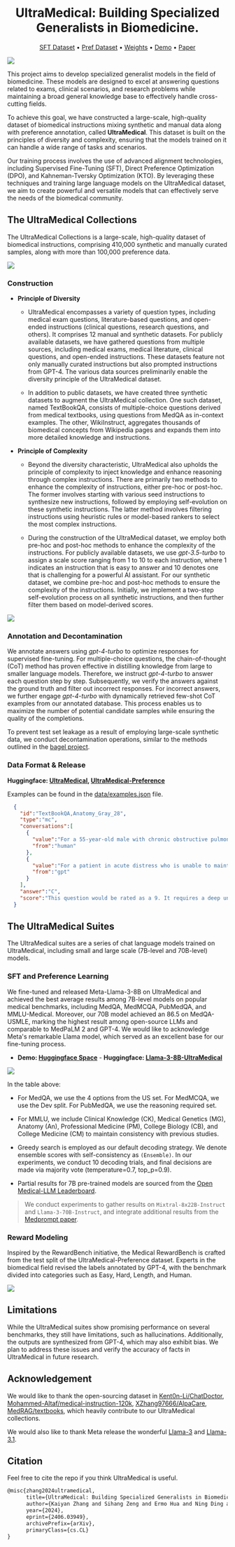 
<div align="center">
<h1>
  UltraMedical: Building Specialized Generalists in Biomedicine.
</h1>
</div>

<p align="center">
  <a href="https://huggingface.co/datasets/TsinghuaC3I/UltraMedical">SFT Dataset</a> •
  <a href="https://huggingface.co/datasets/TsinghuaC3I/UltraMedical-Preference">Pref Dataset</a> •
  <a href="https://huggingface.co/TsinghuaC3I/Llama-3-8B-UltraMedical">Weights</a> •
  <a href="https://huggingface.co/spaces/TsinghuaC3I/UltraMedical-LM">Demo</a> •
  <a href="https://arxiv.org/abs/2406.03949">Paper</a>
</p>


<!-- <div style="display: flex; justify-content: space-around; align-items: center;" align="center">
  <img src="./assert/ultramedical_process.jpg" alt="pie" style="height: 300px; width: auto;" />
</div> -->

![](./assert/Performance-MedQA.jpg)

This project aims to develop specialized generalist models in the field of biomedicine. These models are designed to excel at answering questions related to exams, clinical scenarios, and research problems while maintaining a broad general knowledge base to effectively handle cross-cutting fields.

To achieve this goal, we have constructed a large-scale, high-quality dataset of biomedical instructions mixing synthetic and manual data along with preference annotation, called **UltraMedical**. This dataset is built on the principles of diversity and complexity, ensuring that the models trained on it can handle a wide range of tasks and scenarios.

Our training process involves the use of advanced alignment technologies, including Supervised Fine-Tuning (SFT), Direct Preference Optimization (DPO), and Kahneman-Tversky Optimization (KTO). By leveraging these techniques and training large language models on the UltraMedical dataset, we aim to create powerful and versatile models that can effectively serve the needs of the biomedical community.


## The UltraMedical Collections

The UltraMedical Collections is a large-scale, high-quality dataset of biomedical instructions, comprising 410,000 synthetic and manually curated samples, along with more than 100,000 preference data.

![](./assert/Dataset-Statistic.jpg)

### Construction

- **Principle of Diversity**

    - UltraMedical encompasses a variety of question types, including medical exam questions, literature-based questions, and open-ended instructions (clinical questions, research questions, and others). It comprises 12 manual and synthetic datasets. For publicly available datasets, we have gathered questions from multiple sources, including medical exams, medical literature, clinical questions, and open-ended instructions. These datasets feature not only manually curated instructions but also prompted instructions from GPT-4.  The various data sources preliminarily enable the diversity principle of the UltraMedical dataset.

    - In addition to public datasets, we have created three synthetic datasets to augment the UltraMedical collection. One such dataset, named TextBookQA, consists of multiple-choice questions derived from medical textbooks, using questions from MedQA as in-context examples. The other, WikiInstruct, aggregates thousands of biomedical concepts from Wikipedia pages and expands them into more detailed knowledge and instructions.

- **Principle of Complexity**

    -  Beyond the diversity characteristic, UltraMedical also upholds the principle of complexity to inject knowledge and enhance reasoning through complex instructions. There are primarily two methods to enhance the complexity of instructions, either pre-hoc or post-hoc. The former involves starting with various seed instructions to synthesize new instructions, followed by employing self-evolution on these synthetic instructions. The latter method involves filtering instructions using heuristic rules or model-based rankers to select the most complex instructions.

    - During the construction of the UltraMedical dataset, we employ both pre-hoc and post-hoc methods to enhance the complexity of the instructions. For publicly available datasets, we use *gpt-3.5-turbo* to assign a scale score ranging from 1 to 10 to each instruction, where 1 indicates an instruction that is easy to answer and 10 denotes one that is challenging for a powerful AI assistant. For our synthetic dataset, we combine pre-hoc and post-hoc methods to ensure the complexity of the instructions. Initially, we implement a two-step self-evolution process on all synthetic instructions, and then further filter them based on model-derived scores.

![](./assert/Pipeline.jpg)

### Annotation and Decontamination

We annotate answers using *gpt-4-turbo* to optimize responses for supervised fine-tuning.
For multiple-choice questions, the chain-of-thought (CoT) method has proven effective in distilling knowledge from large to smaller language models.
Therefore, we instruct *gpt-4-turbo* to answer each question step by step.
Subsequently, we verify the answers against the ground truth and filter out incorrect responses.
For incorrect answers, we further engage *gpt-4-turbo* with dynamically retrieved few-shot CoT examples from our annotated database.
This process enables us to maximize the number of potential candidate samples while ensuring the quality of the completions.


To prevent test set leakage as a result of employing large-scale synthetic data, we conduct decontamination operations, similar to the methods outlined in the [bagel project](https://github.com/jondurbin/bagel/tree/main).

### Data Format & Release

**Huggingface: [UltraMedical](https://huggingface.co/datasets/TsinghuaC3I/UltraMedical), [UltraMedical-Preference](https://huggingface.co/datasets/TsinghuaC3I/UltraMedical-Preference)**

Examples can be found in the [data/examples.json](data/examples.json) file.

```json
  {
    "id":"TextBookQA,Anatomy_Gray_28",
    "type":"mc",
    "conversations":[                                                              
      {
        "value":"For a 55-year-old male with chronic obstructive pulmonary disease in acute distress and unable to maintain an upright position, which radiographic technique is optimal, and how should the potential magnification of the cardiac silhouette be factored into the interpretation?\n\nA. AP chest radiograph, without differentiating it from PA radiograph in assessing heart size\nB. Lateral chest radiograph, ignoring the significance of the patient's posture during film placement\nC. AP chest radiograph, considering potential cardiac silhouette magnification in analysis\nD. PA chest radiograph, with no adjustment for the patient's inability to stand",
        "from":"human"
      },
      {
        "value":"For a patient in acute distress who is unable to maintain an upright position, the most practical and commonly used radiographic technique is the anteroposterior (AP) chest radiograph. This is because the patient may not be able to stand for a posteroanterior (PA) chest radiograph, which is the standard view for chest imaging when the patient is able to stand upright and take a deep breath.\n\nThe PA view is preferred under normal circumstances because it minimizes the magnification of the heart. In a PA chest radiograph, the heart is closer to the image receptor, which reduces the enlargement of the cardiac silhouette that can occur due to the divergent nature of x-rays. However, in an AP chest radiograph, which is taken from the front, the heart is further away from the image receptor, and the x-rays have to travel a greater distance from the source to the film, which results in some magnification of the heart.\n\nWhen interpreting an AP chest radiograph, especially in the context of a patient who is unable to sit or stand upright, it is essential to factor in the potential magnification of the cardiac silhouette. This magnification can lead to the appearance of an enlarged heart, which could be misinterpreted as cardiomegaly if the radiograph is not carefully analyzed with this consideration in mind.\n\nTherefore, the optimal choice for a 55-year-old male with chronic obstructive pulmonary disease (COPD) in acute distress who cannot maintain an upright position is:\n\nC. AP chest radiograph, considering potential cardiac silhouette magnification in analysis\n\nThis choice acknowledges the practical limitations of the patient's condition and the importance of interpreting the radiograph with an understanding of the potential for magnification of the heart.\n\nSo, the answer is C.",
        "from":"gpt"
      }
    ],
    "answer":"C",
    "score":"This question would be rated as a 9. It requires a deep understanding of radiographic techniques, the impact of patient positioning on imaging, and the interpretation of cardiac silhouette magnification. Additionally, it involves technical terminology related to radiography and medical conditions."
  }
```

## The UltraMedical Suites

The UltraMedical suites are a series of chat language models trained on UltraMedical, including small and large scale (7B-level and 70B-level) models.

### SFT and Preference Learning

We fine-tuned and released Meta-Llama-3-8B on UltraMedical and achieved the best average results among 7B-level models on popular medical benchmarks, including MedQA, MedMCQA, PubMedQA, and MMLU-Medical. Moreover, our 70B model achieved an 86.5 on MedQA-USMLE, marking the highest result among open-source LLMs and comparable to MedPaLM 2 and GPT-4. We would like to acknowledge Meta's remarkable Llama model, which served as an excellent base for our fine-tuning process.

- **Demo: [Huggingface Space](https://huggingface.co/spaces/TsinghuaC3I/UltraMedical-LM)** - **Huggingface: [Llama-3-8B-UltraMedical](https://huggingface.co/TsinghuaC3I/Llama-3-8B-UltraMedical)**

![](./assert/Main-Results.jpg)

In the table above:

- For MedQA, we use the 4 options from the US set. For MedMCQA, we use the Dev split. For PubMedQA, we use the reasoning required set.

- For MMLU, we include Clinical Knowledge (CK), Medical Genetics (MG), Anatomy (An), Professional Medicine (PM), College Biology (CB), and College Medicine (CM) to maintain consistency with previous studies.

- Greedy search is employed as our default decoding strategy. We denote ensemble scores with self-consistency as `(Ensemble)`. In our experiments, we conduct 10 decoding trials, and final decisions are made via majority vote (temperature=0.7, top_p=0.9).

- Partial results for 7B pre-trained models are sourced from the [Open Medical-LLM Leaderboard](https://huggingface.co/spaces/openlifescienceai/open_medical_llm_leaderboard).


> We conduct experiments to gather results on `Mixtral-8x22B-Instruct` and `Llama-3-70B-Instruct`, and integrate additional results from the [Medprompt paper](https://arxiv.org/abs/2311.16452).

### Reward Modeling

Inspired by the RewardBench initiative, the Medical RewardBench is crafted from the test split of the UltraMedical-Preference dataset. Experts in the biomedical field revised the labels annotated by GPT-4, with the benchmark divided into categories such as Easy, Hard, Length, and Human.

![](./assert/Medical-RewardBench.jpg)

## Limitations

While the UltraMedical suites show promising performance on several benchmarks, they still have limitations, such as hallucinations. Additionally, the outputs are synthesized from GPT-4, which may also exhibit bias. We plan to address these issues and verify the accuracy of facts in UltraMedical in future research.

## Acknowledgement

We would like to thank the open-sourcing dataset in [Kent0n-Li/ChatDoctor](https://github.com/Kent0n-Li/ChatDoctor), [Mohammed-Altaf/medical-instruction-120k](https://huggingface.co/datasets/Mohammed-Altaf/medical-instruction-120k), [XZhang97666/AlpaCare](https://github.com/XZhang97666/AlpaCare), [MedRAG/textbooks](https://huggingface.co/datasets/MedRAG/textbooks), which heavily contribute to our UltraMedical collections.

We would also like to thank Meta release the wonderful [Llama-3](https://huggingface.co/collections/meta-llama/) and [Llama-3.1](https://huggingface.co/collections/meta-llama/llama-31-669fc079a0c406a149a5738f).

## Citation

Feel free to cite the repo if you think UltraMedical is useful.

```latex
@misc{zhang2024ultramedical,
      title={UltraMedical: Building Specialized Generalists in Biomedicine}, 
      author={Kaiyan Zhang and Sihang Zeng and Ermo Hua and Ning Ding and Zhang-Ren Chen and Zhiyuan Ma and Haoxin Li and Ganqu Cui and Biqing Qi and Xuekai Zhu and Xingtai Lv and Hu Jinfang and Zhiyuan Liu and Bowen Zhou},
      year={2024},
      eprint={2406.03949},
      archivePrefix={arXiv},
      primaryClass={cs.CL}
}
```



